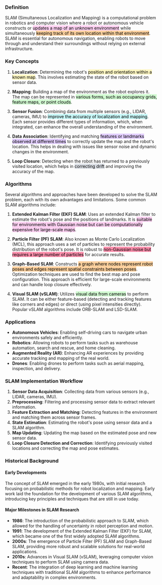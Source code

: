 ### Definition

SLAM (Simultaneous Localization and Mapping) is a computational problem in robotics and computer vision where a robot or autonomous vehicle constructs or <mark style="background: #FFB8EBA6;">updates a map of an unknown environment</mark> while simultaneously <mark style="background: #FFB86CA6;">keeping track of its own location within that environment</mark>. SLAM is essential for autonomous navigation, enabling robots to move through and understand their surroundings without relying on external infrastructure.

### Key Concepts

1. **Localization**: Determining the robot's <mark style="background: #FFF3A3A6;">position and orientation within a known map</mark>. This involves estimating the state of the robot based on sensor data.

2. **Mapping**: Building a map of the environment as the robot explores it. The map can be represented in <mark style="background: #BBFABBA6;">various forms, such as occupancy grids, feature maps, or point clouds</mark>.

3. **Sensor Fusion**: Combining data from multiple sensors (e.g., LIDAR, cameras, IMU) to <mark style="background: #ABF7F7A6;">improve the accuracy of localization and mapping</mark>. Each sensor provides different types of information, which, when integrated, can enhance the overall understanding of the environment.

4. **Data Association**: Identifying and matching <mark style="background: #D2B3FFA6;">features or landmarks observed at different times</mark> to correctly update the map and the robot's location. This helps in dealing with issues like sensor noise and dynamic changes in the environment.

5. **Loop Closure**: Detecting when the robot has returned to a previously visited location, which helps in <mark style="background: #CACFD9A6;">correcting drift</mark> and improving the accuracy of the map.

### Algorithms

Several algorithms and approaches have been developed to solve the SLAM problem, each with its own advantages and limitations. Some common SLAM algorithms include:

1. **Extended Kalman Filter (EKF) SLAM**: Uses an extended Kalman filter to estimate the robot's pose and the positions of landmarks. It is <mark style="background: #FFB8EBA6;">suitable for environments with Gaussian noise but can be computationally expensive for large-scale maps</mark>.

2. **Particle Filter (PF) SLAM**: Also known as Monte Carlo Localization (MCL), this approach uses a set of particles to represent the probability distribution of the robot's pose. It is robust to <mark style="background: #FF5582A6;">non-Gaussian noise but requires a large number of particles</mark> for accurate results.

3. **Graph-Based SLAM**: Constructs <mark style="background: #FFB86CA6;">a graph where nodes represent robot poses and edges represent spatial constraints between poses</mark>. Optimization techniques are used to find the best map and pose configuration. This approach is efficient for large-scale environments and can handle loop closure effectively.

4. **Visual SLAM (vSLAM)**: Utilizes <mark style="background: #BBFABBA6;">visual data from cameras</mark> to perform SLAM. It can be either feature-based (detecting and tracking features like corners and edges) or direct (using pixel intensities directly). Popular vSLAM algorithms include ORB-SLAM and LSD-SLAM.

### Applications

- **Autonomous Vehicles**: Enabling self-driving cars to navigate urban environments safely and efficiently.
- **Robotics**: Allowing robots to perform tasks such as warehouse automation, search and rescue, and home cleaning.
- **Augmented Reality (AR)**: Enhancing AR experiences by providing accurate tracking and mapping of the real world.
- **Drones**: Enabling drones to perform tasks such as aerial mapping, inspection, and delivery.

### SLAM Implementation Workflow

1. **Sensor Data Acquisition**: Collecting data from various sensors (e.g., LIDAR, cameras, IMU).
2. **Preprocessing**: Filtering and processing sensor data to extract relevant information.
3. **Feature Extraction and Matching**: Detecting features in the environment and matching them across sensor frames.
4. **State Estimation**: Estimating the robot's pose using sensor data and a SLAM algorithm.
5. **Map Updating**: Updating the map based on the estimated pose and new sensor data.
6. **Loop Closure Detection and Correction**: Identifying previously visited locations and correcting the map and pose estimates.

### Historical Background 
#### Early Developments

The concept of SLAM emerged in the early 1980s, with initial research focusing on probabilistic methods for robot localization and mapping. Early work laid the foundation for the development of various SLAM algorithms, introducing key principles and techniques that are still in use today. 
#### Major Milestones in SLAM Research 

- **1986**: The introduction of the probabilistic approach to SLAM, which allowed for the handling of uncertainty in robot perception and motion. 
- **1991**: The development of the Extended Kalman Filter (EKF) for SLAM, which became one of the first widely adopted SLAM algorithms. 
- **2000s**: The emergence of Particle Filter (PF) SLAM and Graph-Based SLAM, providing more robust and scalable solutions for real-world applications. 
- **2010s**: Advances in Visual SLAM (vSLAM), leveraging computer vision techniques to perform SLAM using camera data. 
- **Recent**: The integration of deep learning and machine learning techniques with traditional SLAM algorithms to enhance performance and adaptability in complex environments.